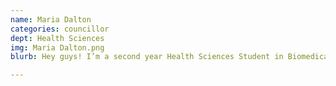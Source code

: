 ```yaml
---
name: Maria Dalton
categories: councillor
dept: Health Sciences
img: Maria Dalton.png
blurb: Hey guys! I’m a second year Health Sciences Student in Biomedical Sciences. I was born in beautiful BC , but raised on the east coast in Prince Edward Island. I enjoying hitting balls (I’m a Carleton ravens Varsity Golfer) and occasionally throwing them down a lane (I’m also a competitive 5 pin bowler). Aside from that I enjoy painting, politics, the outdoors and hope to pursue a career in Dental Surgery.

---
```

